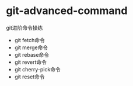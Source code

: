# git-advanced-command

git进阶命令操练

- git fetch命令
- git merge命令
- git rebase命令
- git revert命令
- git cherry-pick命令
- git reset命令
